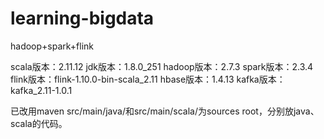 # learning-bigdata
hadoop+spark+flink

scala版本：2.11.12
jdk版本：1.8.0_251
hadoop版本：2.7.3
spark版本：2.3.4
flink版本：flink-1.10.0-bin-scala_2.11
hbase版本：1.4.13
kafka版本：kafka_2.11-1.0.1

已改用maven
src/main/java/和src/main/scala/为sources root，分别放java、scala的代码。
